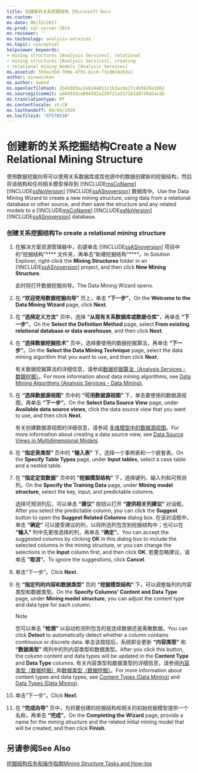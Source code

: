 ```yaml
---
title: 创建新的关系挖掘结构 |Microsoft Docs
ms.custom: ''
ms.date: 06/13/2017
ms.prod: sql-server-2014
ms.reviewer: ''
ms.technology: analysis-services
ms.topic: conceptual
helpviewer_keywords:
- mining structures [Analysis Services], relational
- mining structures [Analysis Services], creating
- relational mining models [Analysis Services]
ms.assetid: 55bac3bd-700e-4f91-bcc6-f3cd8c026da1
author: minewiskan
ms.author: owend
ms.openlocfilehash: 2b41dd3ac2e6144011c1b3acde27c4b5829a1661
ms.sourcegitcommit: ad4d92dce894592a259721a1571b1d8736abacdb
ms.translationtype: MT
ms.contentlocale: zh-CN
ms.lasthandoff: 08/04/2020
ms.locfileid: "87578530"
---
```

# <a name="create-a-new-relational-mining-structure"></a><span data-ttu-id="c7e61-102">创建新的关系挖掘结构</span><span class="sxs-lookup"><span data-stu-id="c7e61-102">Create a New Relational Mining Structure</span></span>
  <span data-ttu-id="c7e61-103">使用数据挖掘向导可以使用关系数据库或其他源中的数据创建新的挖掘结构，然后将该结构和任何相关模型保存到 [!INCLUDE[msCoName](../../includes/msconame-md.md)] [!INCLUDE[ssNoVersion](../../includes/ssnoversion-md.md)] [!INCLUDE[ssASnoversion](../../includes/ssasnoversion-md.md)] 数据库中。</span><span class="sxs-lookup"><span data-stu-id="c7e61-103">Use the Data Mining Wizard to create a new mining structure, using data from a relational database or other source, and then save the structure and any related models to a [!INCLUDE[msCoName](../../includes/msconame-md.md)] [!INCLUDE[ssNoVersion](../../includes/ssnoversion-md.md)] [!INCLUDE[ssASnoversion](../../includes/ssasnoversion-md.md)] database.</span></span>  
  
### <a name="to-create-a-relational-mining-structure"></a><span data-ttu-id="c7e61-104">创建关系挖掘结构</span><span class="sxs-lookup"><span data-stu-id="c7e61-104">To create a relational mining structure</span></span>  
  
1.  <span data-ttu-id="c7e61-105">在解决方案资源管理器中，右键单击 [!INCLUDE[ssASnoversion](../../includes/ssasnoversion-md.md)] 项目中的“挖掘结构”\*\*\*\* 文件夹，再单击“新建挖掘结构”\*\*\*\*。</span><span class="sxs-lookup"><span data-stu-id="c7e61-105">In Solution Explorer, right-click the **Mining Structures** folder in an [!INCLUDE[ssASnoversion](../../includes/ssasnoversion-md.md)] project, and then click **New Mining Structure**.</span></span>  
  
     <span data-ttu-id="c7e61-106">此时将打开数据挖掘向导。</span><span class="sxs-lookup"><span data-stu-id="c7e61-106">The Data Mining Wizard opens.</span></span>  
  
2.  <span data-ttu-id="c7e61-107">在 **“欢迎使用数据挖掘向导”** 页上，单击 **“下一步”**。</span><span class="sxs-lookup"><span data-stu-id="c7e61-107">On the **Welcome to the Data Mining Wizard** page, click **Next**.</span></span>  
  
3.  <span data-ttu-id="c7e61-108">在 **“选择定义方法”** 页中，选择 **“从现有关系数据库或数据仓库”**，再单击 **“下一步”**。</span><span class="sxs-lookup"><span data-stu-id="c7e61-108">On the **Select the Definition Method** page, select **From existing relational database or data warehouse**, and then click **Next**.</span></span>  
  
4.  <span data-ttu-id="c7e61-109">在 **“选择数据挖掘技术”** 页中，选择要使用的数据挖掘算法，再单击 **“下一步”**。</span><span class="sxs-lookup"><span data-stu-id="c7e61-109">On the **Select the Data Mining Technique** page, select the data mining algorithm that you want to use, and then click **Next**.</span></span>  
  
     <span data-ttu-id="c7e61-110">有关数据挖掘算法的详细信息，请参阅[数据挖掘算法（Analysis Services - 数据挖掘）](data-mining-algorithms-analysis-services-data-mining.md)。</span><span class="sxs-lookup"><span data-stu-id="c7e61-110">For more information about data mining algorithms, see [Data Mining Algorithms &#40;Analysis Services - Data Mining&#41;](data-mining-algorithms-analysis-services-data-mining.md).</span></span>  
  
5.  <span data-ttu-id="c7e61-111">在 **“选择数据源视图”** 页中的 **“可用数据源视图”** 下，单击要使用的数据源视图，再单击 **“下一步”**。</span><span class="sxs-lookup"><span data-stu-id="c7e61-111">On the **Select Data Source View** page, under **Available data source views**, click the data source view that you want to use, and then click **Next**.</span></span>  
  
     <span data-ttu-id="c7e61-112">有关创建数据源视图的详细信息，请参阅 [多维模型中的数据源视图](../multidimensional-models/data-source-views-in-multidimensional-models.md)。</span><span class="sxs-lookup"><span data-stu-id="c7e61-112">For more information about creating a data source view, see [Data Source Views in Multidimensional Models](../multidimensional-models/data-source-views-in-multidimensional-models.md).</span></span>  
  
6.  <span data-ttu-id="c7e61-113">在 **“指定表类型”** 页中的 **“输入表”** 下，选择一个事例表和一个嵌套表。</span><span class="sxs-lookup"><span data-stu-id="c7e61-113">On the **Specify Table Types** page, under **Input tables**, select a case table and a nested table.</span></span>  
  
7.  <span data-ttu-id="c7e61-114">在 **“指定定型数据”** 页中的 **“挖掘模型结构”** 下，选择键列、输入列和可预测列。</span><span class="sxs-lookup"><span data-stu-id="c7e61-114">On the **Specify the Training Data** page, under **Mining model structure**, select the key, input, and predictable columns.</span></span>  
  
     <span data-ttu-id="c7e61-115">选择可预测列后，可以单击 **“建议”** 按钮以打开 **“提供相关列建议”** 对话框。</span><span class="sxs-lookup"><span data-stu-id="c7e61-115">After you select the predictable column, you can click the **Suggest** button to open the **Suggest Related Columns** dialog box.</span></span> <span data-ttu-id="c7e61-116">在该对话框中，单击 **“确定”** 可以接受建议的列，以将所选列包含到挖掘结构中；也可以在 **“输入”** 列中先更改选择的列，再单击 **“确定”**。</span><span class="sxs-lookup"><span data-stu-id="c7e61-116">You can accept the suggested columns by clicking **OK** in this dialog box to include the selected columns in the mining structure, or you can change the selections in the **Input** column first, and then click **OK**.</span></span> <span data-ttu-id="c7e61-117">若要忽略建议，请单击 **“取消”**。</span><span class="sxs-lookup"><span data-stu-id="c7e61-117">To ignore the suggestions, click **Cancel**.</span></span>  
  
8.  <span data-ttu-id="c7e61-118">单击“下一步”。</span><span class="sxs-lookup"><span data-stu-id="c7e61-118">Click **Next**.</span></span>  
  
9. <span data-ttu-id="c7e61-119">在 **“指定列的内容和数据类型”** 页的 **“挖掘模型结构”** 下，可以调整每列的内容类型和数据类型。</span><span class="sxs-lookup"><span data-stu-id="c7e61-119">On the **Specify Columns' Content and Data Type** page, under **Mining model structure**, you can adjust the content type and data type for each column.</span></span>  
  
    > [!NOTE]  
    >  <span data-ttu-id="c7e61-120">您可以单击 **“检测”** 以自动检测列包含的是连续数据还是离散数据。</span><span class="sxs-lookup"><span data-stu-id="c7e61-120">You can click **Detect** to automatically detect whether a column contains continuous or discrete data.</span></span> <span data-ttu-id="c7e61-121">单击该按钮后，系统即会更新 **“内容类型”** 和 **“数据类型”** 两列中的列内容类型和数据类型。</span><span class="sxs-lookup"><span data-stu-id="c7e61-121">After you click this button, the column content and data types will be updated in the **Content Type** and **Data Type** columns.</span></span> <span data-ttu-id="c7e61-122">有关内容类型和数据类型的详细信息，请参阅[内容类型（数据挖掘）](content-types-data-mining.md)和[数据类型（数据挖掘）](data-types-data-mining.md)。</span><span class="sxs-lookup"><span data-stu-id="c7e61-122">For more information about content types and data types, see [Content Types &#40;Data Mining&#41;](content-types-data-mining.md) and [Data Types &#40;Data Mining&#41;](data-types-data-mining.md).</span></span>  
  
10. <span data-ttu-id="c7e61-123">单击“下一步”。</span><span class="sxs-lookup"><span data-stu-id="c7e61-123">Click **Next**.</span></span>  
  
11. <span data-ttu-id="c7e61-124">在 **“完成向导”** 页中，为将要创建的挖掘结构和相关的初始挖掘模型提供一个名称，再单击 **“完成”**。</span><span class="sxs-lookup"><span data-stu-id="c7e61-124">On the **Completing the Wizard** page, provide a name for the mining structure and the related initial mining model that will be created, and then click **Finish**.</span></span>  
  
## <a name="see-also"></a><span data-ttu-id="c7e61-125">另请参阅</span><span class="sxs-lookup"><span data-stu-id="c7e61-125">See Also</span></span>  
 [<span data-ttu-id="c7e61-126">挖掘结构任务和操作指南</span><span class="sxs-lookup"><span data-stu-id="c7e61-126">Mining Structure Tasks and How-tos</span></span>](mining-structure-tasks-and-how-tos.md)  
  
  
